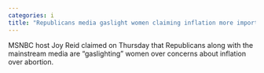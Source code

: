 ```yaml
---
categories: i
title: "Republicans media gaslight women claiming inflation more important than abortion MSNBCs Joy Reid claims"
---
```

MSNBC host Joy Reid claimed on Thursday that Republicans along with the mainstream media are “gaslighting” women over concerns about inflation over abortion.